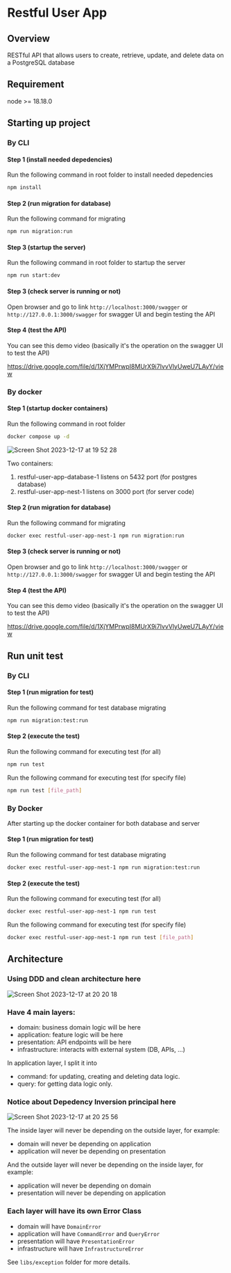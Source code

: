 # Restful User App

## Overview

RESTful API that allows users to create, retrieve, update, and delete data on a PostgreSQL database

## Requirement

node >= 18.18.0

## Starting up project

### By CLI

#### Step 1 (install needed depedencies)

Run the following command in root folder to install needed depedencies

```sh
npm install
```

#### Step 2 (run migration for database)

Run the following command for migrating

```sh
npm run migration:run
```

#### Step 3 (startup the server)

Run the following command in root folder to startup the server

```sh
npm run start:dev
```

#### Step 3 (check server is running or not)

Open browser and go to link `http://localhost:3000/swagger` or `http://127.0.0.1:3000/swagger` for swagger UI and begin testing the API

#### Step 4 (test the API)

You can see this demo video (basically it's the operation on the swagger UI to test the API)

<https://drive.google.com/file/d/1XjYMPrwpI8MUrX9i7IvvVlyUweU7LAyY/view>

### By docker

#### Step 1 (startup docker containers)

Run the following command in root folder

```sh
docker compose up -d
```

![Screen Shot 2023-12-17 at 19 52 28](https://github.com/tuananhhedspibk/restful-app/assets/15076665/83ab41ca-73c6-47f9-a30a-477ace4e6be9)

Two containers:

1. restful-user-app-database-1 listens on 5432 port (for postgres database)
2. restful-user-app-nest-1 listens on 3000 port (for server code)

#### Step 2 (run migration for database)

Run the following command for migrating

```sh
docker exec restful-user-app-nest-1 npm run migration:run
```

#### Step 3 (check server is running or not)

Open browser and go to link `http://localhost:3000/swagger` or `http://127.0.0.1:3000/swagger` for swagger UI and begin testing the API

#### Step 4 (test the API)

You can see this demo video (basically it's the operation on the swagger UI to test the API)

<https://drive.google.com/file/d/1XjYMPrwpI8MUrX9i7IvvVlyUweU7LAyY/view>

## Run unit test

### By CLI

#### Step 1 (run migration for test)

Run the following command for test database migrating

```sh
npm run migration:test:run
```

#### Step 2 (execute the test)

Run the following command for executing test (for all)

```sh
npm run test
```

Run the following command for executing test (for specify file)

```sh
npm run test [file_path]
```

### By Docker

After starting up the docker container for both database and server

#### Step 1 (run migration for test)

Run the following command for test database migrating

```sh
docker exec restful-user-app-nest-1 npm run migration:test:run
```

#### Step 2 (execute the test)

Run the following command for executing test (for all)

```sh
docker exec restful-user-app-nest-1 npm run test
```

Run the following command for executing test (for specify file)

```sh
docker exec restful-user-app-nest-1 npm run test [file_path]
```

## Architecture

### Using DDD and clean architecture here

![Screen Shot 2023-12-17 at 20 20 18](https://github.com/tuananhhedspibk/restful-app/assets/15076665/6a63bc7e-8227-4182-abbf-699c8db23e58)

### Have 4 main layers:

- domain: business domain logic will be here
- application: feature logic will be here
- presentation: API endpoints will be here
- infrastructure: interacts with external system (DB, APIs, ...)

In application layer, I split it into

- command: for updating, creating and deleting data logic.
- query: for getting data logic only.

### Notice about Depedency Inversion principal here

![Screen Shot 2023-12-17 at 20 25 56](https://github.com/tuananhhedspibk/restful-app/assets/15076665/83885e17-766b-4a95-9c4e-b26d52182215)

The inside layer will never be depending on the outside layer, for example:

- domain will never be depending on application
- application will never be depending on presentation

And the outside layer will never be depending on the inside layer, for example:

- application will never be depending on domain
- presentation will never be depending on application

### Each layer will have its own Error Class

- domain will have `DomainError`
- application will have `CommandError` and `QueryError`
- presentation will have `PresentationError`
- infrastructure will have `InfrastructureError`

See `libs/exception` folder for more details.
